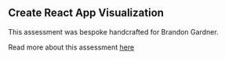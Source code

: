 ## Create React App Visualization

This assessment was bespoke handcrafted for Brandon Gardner.

Read more about this assessment [here](https://react.eogresources.com)
